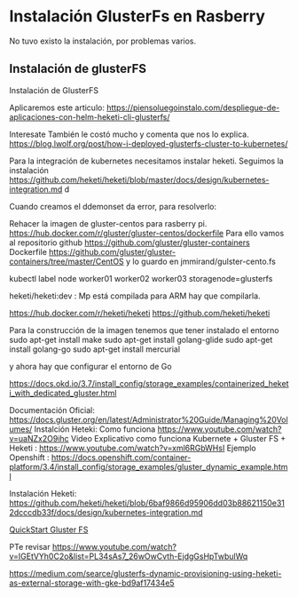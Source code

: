 # Instalación GlusterFs en Rasberry

No tuvo existo la instalación, por problemas varios.


## Instalación de glusterFS

Instalación de GlusterFS

Aplicaremos este articulo:
https://piensoluegoinstalo.com/despliegue-de-aplicaciones-con-helm-heketi-cli-glusterfs/

Interesate También le costó mucho y comenta que nos lo explica.
https://blog.lwolf.org/post/how-i-deployed-glusterfs-cluster-to-kubernetes/




Para la integración de kubernetes necesitamos instalar heketi.
Seguimos la instalación https://github.com/heketi/heketi/blob/master/docs/design/kubernetes-integration.md d

Cuando creamos el ddemonset da error,  para resolverlo:

Rehacer la imagen de gluster-centos para rasberry pi.
https://hub.docker.com/r/gluster/gluster-centos/dockerfile
Para ello vamos al repositorio github https://github.com/gluster/gluster-containers
Dockerfile https://github.com/gluster/gluster-containers/tree/master/CentOS y lo guardo en
jmmirand/gulster-cento.fs

kubectl label node  worker01 worker02 worker03 storagenode=glusterfs

heketi/heketi:dev : Mp está compilada para ARM hay que compilarla.

https://hub.docker.com/r/heketi/heketi
https://github.com/heketi/heketi


Para la construcción de la imagen tenemos que tener instalado el entorno
sudo apt-get install make
sudo apt-get install golang-glide
sudo apt-get install golang-go
sudo apt-get install mercurial

y ahora hay que configurar el entorno de Go


https://docs.okd.io/3.7/install_config/storage_examples/containerized_heketi_with_dedicated_gluster.html









Documentación Oficial: https://docs.gluster.org/en/latest/Administrator%20Guide/Managing%20Volumes/
Instalción Heteki: Como funciona https://www.youtube.com/watch?v=uaNZx2O9ihc
Video Explicativo como  funciona Kubernete + Gluster FS + Heketi : https://www.youtube.com/watch?v=xml6RGbWHsI
Ejemplo Openshift : https://docs.openshift.com/container-platform/3.4/install_config/storage_examples/gluster_dynamic_example.html

Instalación Heketi: https://github.com/heketi/heketi/blob/6baf9866d95906dd03b88621150e312dcccdb33f/docs/design/kubernetes-integration.md



[QuickStart Gluster FS](https://www.gopeedesignstudio.com/2018/07/13/glusterfs-on-arm/)


PTe revisar https://www.youtube.com/watch?v=IGEtVYh0C2o&list=PL34sAs7_26wOwCvth-EjdgGsHpTwbulWq



https://medium.com/searce/glusterfs-dynamic-provisioning-using-heketi-as-external-storage-with-gke-bd9af17434e5
